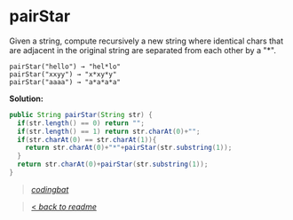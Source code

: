 # pairStar

Given a string, compute recursively a new string where identical chars that are adjacent in the original string are separated from each other by a "*".

```
pairStar("hello") → "hel*lo"
pairStar("xxyy") → "x*xy*y"
pairStar("aaaa") → "a*a*a*a"
```

**Solution:**

```java
public String pairStar(String str) {
  if(str.length() == 0) return "";
  if(str.length() == 1) return str.charAt(0)+"";
  if(str.charAt(0) == str.charAt(1)){
    return str.charAt(0)+"*"+pairStar(str.substring(1));
  }
  return str.charAt(0)+pairStar(str.substring(1));
}
```

> _[codingbat](https://codingbat.com/prob/p158175)_

> [< _back to readme_](FINDREPLACEREADME)